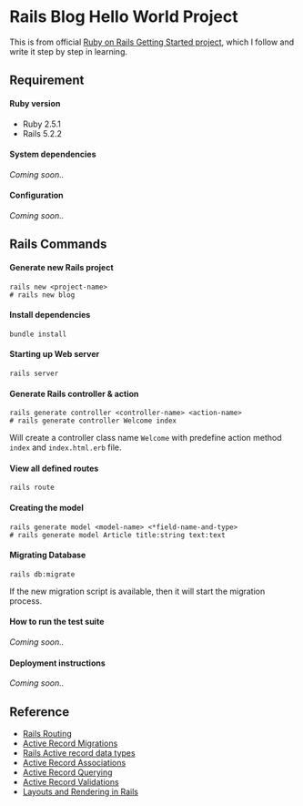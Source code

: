 # Rails Blog Hello World Project

This is from official
[Ruby on Rails Getting Started project](https://guides.rubyonrails.org/getting_started.html),
which I follow and write it step by step in learning.

## Requirement

#### Ruby version

  - Ruby 2.5.1
  - Rails 5.2.2

#### System dependencies

  _Coming soon.._

#### Configuration

  _Coming soon.._


## Rails Commands

#### Generate new Rails project

```console
rails new <project-name>
# rails new blog
```

#### Install dependencies

```console
bundle install
```

#### Starting up Web server

```console
rails server
```

#### Generate Rails controller & action

```console
rails generate controller <controller-name> <action-name>
# rails generate controller Welcome index
```
Will create a controller class name `Welcome` with predefine action method
`index` and `index.html.erb` file.


#### View all defined routes

```console
rails route
```


#### Creating the model

```console
rails generate model <model-name> <*field-name-and-type>
# rails generate model Article title:string text:text
```


#### Migrating Database

```console
rails db:migrate
```

If the new migration script is available, then it will start the migration
process.


#### How to run the test suite

_Coming soon.._

#### Deployment instructions

_Coming soon.._


## Reference

- [Rails Routing](https://guides.rubyonrails.org/routing.html)
- [Active Record Migrations](https://guides.rubyonrails.org/active_record_migrations.html)
- [Rails Active record data types](https://michaelsoolee.com/rails-activerecord-data-types/)
- [Active Record Associations](https://guides.rubyonrails.org/association_basics.html)
- [Active Record Querying](https://guides.rubyonrails.org/active_record_querying.html)
- [Active Record Validations](https://guides.rubyonrails.org/active_record_validations.html)
- [Layouts and Rendering in Rails](https://guides.rubyonrails.org/layouts_and_rendering.html)




